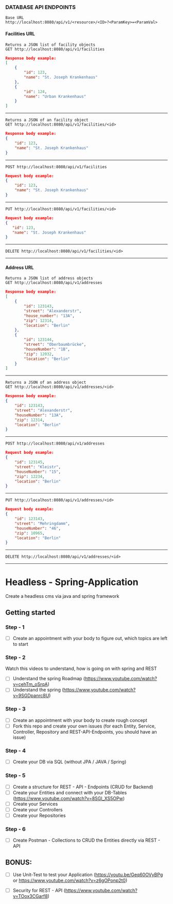 ### DATABASE API ENDPOINTS

    Base URL
    http://localhost:8080/api/v1/<resource>/<ID>?<ParamKey>=<ParamVal>

#### Facilities URL

    Returns a JSON list of facility objects
    GET http://localhost:8080/api/v1/facilities

````json
Response body example:
[
    {
        "id": 123,
        "name": "St. Joseph Krankenhaus"
    },
    {
        "id": 124,
        "name": "Urban Krankenhaus"
    }
]
````

--------------------------------------------------------------

    Returns a JSON of an facility object
    GET http://localhost:8080/api/v1/facilities/<id>
 
````json
Response body example:
{
    "id": 123,
    "name": "St. Joseph Krankenhaus"
}
````

--------------------------------------------------------------

    POST http://localhost:8080/api/v1/facilities

````json
Request body example:
{
    "id": 123,
    "name": "St. Joseph Krankenhaus"
}
````

--------------------------------------------------------------

    PUT http://localhost:8080/api/v1/facilities/<id>

````json
Request body example:
{
   "id": 123,
   "name": "St. Joseph Krankenhaus"
}
````

--------------------------------------------------------------
    DELETE http://localhost:8080/api/v1/facilities/<id>
--------------------------------------------------------------

#### Address URL

    Returns a JSON list of address objects
    GET http://localhost:8080/api/v1/addresses

````json
Response body example:
[
    {
        "id": 123143,
        "street": "Alexanderstr",
        "house_number": "13A",
        "zip": 12314,
        "location": "Berlin"
    },
    {
        "id": 123144,
        "street": "Oberbaumbrücke",
        "houseNumber": "1B",
        "zip": 12032,
        "location": "Berlin"
    }
]
````

--------------------------------------------------------------

    Returns a JSON of an address object
    GET http://localhost:8080/api/v1/addresses/<id>

````json
Response body example:
{
    "id": 123143,
    "street": "Alexanderstr",
    "houseNumber": "13A",
    "zip": 12314,
    "location": "Berlin"
}
````

--------------------------------------------------------------

    POST http://localhost:8080/api/v1/addresses

````json
Request body example:
{
    "id": 123145,
    "street": "Kleistr",
    "houseNumber": "15",
    "zip": 12234,
    "location": "Berlin"
}
````

--------------------------------------------------------------

    PUT http://localhost:8080/api/v1/addresses/<id>

````json
Request body example:
{
    "id": 123143,
    "street": "Mehringdamm",
    "houseNumber": "46",
    "zip": 10965,
    "location": "Berlin"
}
````

--------------------------------------------------------------
    DELETE http://localhost:8080/api/v1/addresses/<id>
--------------------------------------------------------------


# Headless - Spring-Application
Create a headless cms via java and spring framework


## Getting started

### Step - 1
- [ ] Create an appointment with your body to figure out, which topics are left to start

### Step - 2
Watch this videos to understand, how is going on with spring and REST
- [ ] Understand the spring Roadmap (https://www.youtube.com/watch?v=cehTm_oSrqA)
- [ ] Understand the spring (https://www.youtube.com/watch?v=9SGDpanrc8U)

### Step - 3
- [ ] Create an appointment with your body to create rough concept
- [ ] Fork this repo and create your own issues (for each Entity, Service, Controller, Repository and REST-API-Endpoints, you should have an issue)

### Step - 4
- [ ] Create your DB via SQL (without JPA / JAVA / Spring)

### Step - 5
- [ ] Create a structure for REST - API - Endpoints (CRUD for Backend)
- [ ] Create your Entities and connect with your DB-Tables (https://www.youtube.com/watch?v=8SGI_XS5OPw)
- [ ] Create your Services
- [ ] Create your Controllers
- [ ] Create your Repositories

### Step - 6
- [ ] Create Postman - Collections to CRUD the Entities directly via REST - API


## BONUS:
- [ ] Use Unit-Test to test your Application (https://youtu.be/Geq60OVyBPg or https://www.youtube.com/watch?v=z6gOPonp2t0)
- [ ] Security for REST - API (https://www.youtube.com/watch?v=TOox3CGarf8)

